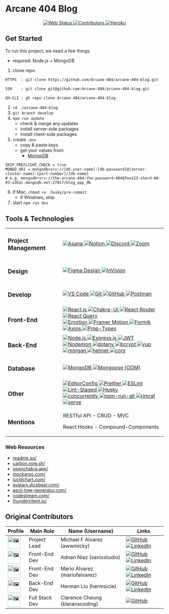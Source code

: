 # Arcane 404 Blog

<div align="center">
	<!-- <a title="" target="_blank" href=""><img alt="" src="" /></a> -->
	<a title="open web app" target="_blank" href="https://the-arcane-404-blog-app.herokuapp.com/">
		<img alt="Web Status" src="https://img.shields.io/website-up-down-sucess-important/https/the-arcane-404-blog-app.herokuapp.com/.svg?style=for-the-badge" />
	</a>
	<a title="see contributors" href="#original-contributors">
		<img alt="Contributors" src="https://img.shields.io/github/contributors/Arcane-404/arcane-404-blog?style=for-the-badge&color=lightgreen" />
	</a>
	<a target="_blank" href="https://www.heroku.com/">
		<img alt="Heroku" src="https://img.shields.io/badge/Heroku-430098?style=for-the-badge&logo=heroku&logoColor=FFF" />
	</a>
</div>

## Get Started

To run this project, we need a few things

- required: Node.js + MongoDB

1. clone repo

```txt
HTTPS  : git clone https://github.com/Arcane-404/arcane-404-blog.git

SSH    : git clone git@github.com:Arcane-404/arcane-404-blog.git

GH-CLI : gh repo clone Arcane-404/arcane-404-blog
```

2. `cd ./arcane-404-blog`
3. `git branch develop`
4. `npm run update`
   - check & merge any updates
   - install server-side packages
   - install client-side packages
5. create `.env`
   - copy & paste keys
   - get your values from:
     - [MongoDB](https://www.mongodb.com/)

```env
SKIP_PREFLIGHT_CHECK = true
MONGO_URI = mongodb+srv://[db-user-name]:[db-password]@[server-cluster-name]:[port-number]/[db-name]
# e.g. mongodb+srv://the-arcane-404:the-password-404@foo123-shard-00-03-a1b2c.mongodb.net:27017/blog_app_db
```

6. if Mac, `chmod +x .husky/pre-commit`
   - if Windows, skip
7. start `npm run dev`

## Tools & Technologies

<table>
   <!-- <tr><td></td></tr> -->
   <!-- <a target="_blank" href=""><img alt="" src="" /></a> -->
   <tbody>
     <tr>
       <td><h3>Project Management</h3></td>
       <td>
         <a target="_blank" href="https://asana.com/">
  				 <img alt="Asana" src="https://img.shields.io/badge/Asana-FC636B?style=for-the-badge&logo=asana&logoColor=FFF" />
    		 </a>
         <a target="_blank" href="https://www.notion.so/">
  				 <img alt="Notion" src="https://img.shields.io/badge/Notion-000000?style=for-the-badge&logo=notion&logoColor=FFF" />
    		 </a>
         <a target="_blank" href="https://discord.com/">
  				 <img alt="Discord" src="https://img.shields.io/badge/Discord-404EED?style=for-the-badge&logo=discord&logoColor=FFF" />
    		 </a>
         <a target="_blank" href="https://zoom.us/">
  				 <img alt="Zoom" src="https://img.shields.io/badge/Zoom-2D8CFF?style=for-the-badge&logo=zoom&logoColor=FFF" />
    		 </a>
       </td>
     </tr>
     <tr>
       <td><h3>Design</h3></td>
       <td>
         <a target="_blank" href="https://figma.com/">
  				 <img alt="Figma Design" src="https://img.shields.io/badge/Figma_Design-F24E1E.svg?style=for-the-badge&logo=figma&logoColor=FFF" />
    		 </a>
          <a target="_blank" href="https://www.invisionapp.com/">
  				 <img alt="InVision" src="https://img.shields.io/badge/InVision-FF3366?style=for-the-badge&logo=invision&logoColor=FFF" />
    		 </a>
       </td>
     </tr>
     <tr>
       <td><h3>Develop</h3></td>
			 <td>
          <a target="_blank" href="https://code.visualstudio.com/">
  				 <img alt="VS Code" src="https://img.shields.io/badge/VS_Code-0078D4?style=for-the-badge&logo=visual-studio-code&logoColor=FFF" />
    		 </a>
          <a target="_blank" href="https://git-scm.com/">
  				 <img alt="Git" src="https://img.shields.io/badge/Git-F05033.svg?style=for-the-badge&logo=git&logoColor=FFF" />
    		 </a>
         <a target="_blank" href="https://github.com/">
  				 <img alt="GitHub" src="https://img.shields.io/badge/GitHub-100000?style=for-the-badge&logo=github&logoColor=FFF" />
    		 </a>
         <a target="_blank" href="https://www.postman.com/">
  				 <img alt="Postman" src="https://img.shields.io/badge/Postman-FF6C37?style=for-the-badge&logo=postman&logoColor=FFF" />
    		 </a>
       </td>
    </tr>
 		<tr>
   		<td><h3>Front-End</h3></td>
 			<td>
        <a target="_blank" href="https://reactjs.org/">
    			<img alt="React.js" src="https://img.shields.io/badge/React.js-20232A?style=for-the-badge&logo=react&logoColor=61DAFB" />
				</a>
        <a target="_blank" href="https://chakra-ui.com/">
    			<img alt="Chakra-UI" src="https://img.shields.io/badge/Chakra--UI-319795?style=for-the-badge&logo=chakra-ui&logoColor=FFF" />
				</a>
        <a target="_blank" href="https://reactrouter.com/">
    			<img alt="React Router" src="https://img.shields.io/badge/React_Router-CA4245?style=for-the-badge&logo=react-router&logoColor=FFF" />
				</a>
        <a target="_blank" href="https://react-query.tanstack.com/">
    			<img alt="React Query" src="https://img.shields.io/badge/React_Query-FF4154?style=for-the-badge&logo=react-query&logoColor=FFF" />
				</a>
 				<br />
        <a target="_blank" href="https://emotion.sh/docs/introduction">
    			<img alt="Emotion" src="https://img.shields.io/badge/Emotion-FF69B4?style=flat-square&logo=emotion&logoColor=FFF" />
				</a>
        <a target="_blank" href="https://www.framer.com/motion/">
    			<img alt="Framer Motion" src="https://img.shields.io/badge/Framer_Motion-000000?style=flat-square&logo=framer&logoColor=0000FF" />
				</a>
        <a target="_blank" href="https://formik.org/">
    			<img alt="Formik" src="https://img.shields.io/badge/Formik-1C64F2?style=flat-square&logo=formik&logoColor=FFF" />
				</a>
        <a target="_blank" href="https://axios-http.com/">
    			<img alt="Axios" src="https://img.shields.io/badge/Axios-671DDF?style=flat-square&logo=axios&logoColor=FFF" />
				</a>
        <a target="_blank" href="https://www.npmjs.com/package/prop-types">
    			<img alt="Prop-Types" src="https://img.shields.io/badge/Prop--Types-231F20?style=flat-square&logo=npm&logoColor=FFF" />
				</a>
 			</td>
 		</tr>
 		<tr>
 			<td><h3>Back-End</h3></td>
 			<td>
        <a target="_blank" href="https://nodejs.org/en/">
  				<img alt="Node.js" src="https://img.shields.io/badge/Node.js-43853d?style=for-the-badge&logo=Node.js&logoColor=FFF" />
				</a>
        <a target="_blank" href="https://expressjs.com/">
  				<img alt="Express.js" src="https://img.shields.io/badge/Express.js-404d59.svg?style=for-the-badge&logo=express&logoColor=FFF" />
				</a>
        <a target="_blank" href="https://jwt.io/">
    			<img alt="JWT" src="https://img.shields.io/badge/JWT-000000?style=for-the-badge&logo=jwt&logoColor=FFF" />
				</a>
 				<br />
        <a target="_blank" href="https://nodemon.io/">
    			<img alt="Nodemon" src="https://img.shields.io/badge/Nodemon-76D04B?style=flat-square&logo=nodemon&logoColor=FFF" />
				</a>
        <a target="_blank" href="https://www.npmjs.com/package/dotenv">
    			<img alt="dotenv" src="https://img.shields.io/badge/dotenv-231F20?style=flat-square&logo=npm&logoColor=FFF" />
				</a>
        <a target="_blank" href="https://www.npmjs.com/package/bcrypt">
    			<img alt="bcrypt" src="https://img.shields.io/badge/bcrypt-231F20?style=flat-square&logo=npm&logoColor=FFF" />
				</a>
        <a target="_blank" href="https://www.npmjs.com/package/yup">
    			<img alt="yup" src="https://img.shields.io/badge/yup-231F20?style=flat-square&logo=npm&logoColor=FFF" />
				</a>
        <a target="_blank" href="https://www.npmjs.com/package/morgan">
    			<img alt="morgan" src="https://img.shields.io/badge/morgan-231F20?style=flat-square&logo=npm&logoColor=FFF" />
				</a>
        <a target="_blank" href="https://www.npmjs.com/package/helmet">
    			<img alt="helmet" src="https://img.shields.io/badge/helmet-231F20?style=flat-square&logo=npm&logoColor=FFF" />
				</a>
        <a target="_blank" href="https://www.npmjs.com/package/cors">
    			<img alt="cors" src="https://img.shields.io/badge/cors-231F20?style=flat-square&logo=npm&logoColor=FFF" />
				</a>
 			</td>
 		</tr>
 		<tr>
 			<td><h3>Database</h3></td>
 			<td>
      	<a target="_blank" href="https://www.mongodb.com/">
 				 	<img alt="MongoDB" src="https://img.shields.io/badge/MongoDB-4EA94B?style=for-the-badge&logo=mongodb&logoColor=FFF" />
     		</a>
      	<a target="_blank" href="https://mongoosejs.com/">
 				 	<img alt="Mongoose (ODM)" src="https://img.shields.io/badge/Mongoose-880000?style=for-the-badge&logo=mongoose&logoColor=FFF" />
     		</a>
 			</td>
 		</tr>
 		<tr>
 			<td><h3>Other</h3></td>
 			<td>
        <a target="_blank" href="https://editorconfig.org/">
					<img alt="EditorConfig" src="https://img.shields.io/badge/EditorConfig-E0EFEF?style=flat-square&logo=editorconfig&logoColor=000" />
				</a>
        <a target="_blank" href="https://prettier.io/">
					<img alt="Prettier" src="https://img.shields.io/badge/Prettier-1A2C34?style=flat-square&logo=prettier&logoColor=F7BA3E" />
				</a>
        <a target="_blank" href="https://eslint.org/">
					<img alt="ESLint" src="https://img.shields.io/badge/ESLint-3A33D1?style=flat-square&logo=eslint&logoColor=FFF" />
				</a>
        <a target="_blank" href="https://www.npmjs.com/package/lint-staged">
					<img alt="Lint-Staged" src="https://img.shields.io/badge/lint--staged-231F20?style=flat-square&logo=npm&logoColor=FFF" />
				</a>
        <a target="_blank" href="https://typicode.github.io/husky/#/">
					<img alt="Husky" src="https://img.shields.io/badge/Husky-607D8B?style=flat-square&logo=husky&logoColor=FFF" />
				</a>
 				<br />
        <a target="_blank" href="https://www.npmjs.com/package/concurrently">
					<img alt="concurrently" src="https://img.shields.io/badge/concurrently-231F20?style=flat-square&logo=npm&logoColor=FFF" />
				</a>
        <a target="_blank" href="https://www.npmjs.com/package/npm-run-all">
					<img alt="npm-run-all" src="https://img.shields.io/badge/npm--run--all-231F20?style=flat-square&logo=npm&logoColor=FFF" />
				</a>
        <a target="_blank" href="https://www.npmjs.com/package/rimraf">
					<img alt="rimraf" src="https://img.shields.io/badge/rimraf-231F20?style=flat-square&logo=npm&logoColor=FFF" />
				</a>
        <a target="_blank" href="https://www.npmjs.com/package/serve">
					<img alt="serve" src="https://img.shields.io/badge/serve-231F20?style=flat-square&logo=npm&logoColor=FFF" />
				</a>
 			</td>
   	</tr>
		<tr>
 			<td><h3>Mentions</h3></td>
 			<td>
				<p>RESTful API - CRUD - MVC</p>
				<p>React Hooks - Compound-Components</p>
			</td>
   	</tr>
   </tbody>
</table>

### Web Resources

- [readme.so/](https://readme.so/)
- [carbon.now.sh/](https://carbon.now.sh/)
- [openchakra.app/](https://openchakra.app/)
- [mockaroo.com/](https://www.mockaroo.com/)
- [lucidchart.com/](https://www.lucidchart.com/pages/)
- [avatars.dicebear.com/](https://avatars.dicebear.com/styles)
- [ascii-tree-generator.com/](https://ascii-tree-generator.com/)
- [codestream.com/](https://www.codestream.com/)
- [thunderclient.io/](https://www.thunderclient.io/)

## Original Contributors

<table>
	<!-- <tr><td></td></tr> -->
	<!-- <a target=""  href=""><img alt="" src="" /></a> -->
	<thead>
		<tr>
			<th align="center">Profile</th>
			<th align="center">Main Role</th>
			<th align="center">Name (Username)</th>
			<th align="center">Links</th>
		</tr>
	</thead>
	<tbody>
		<tr>
			<td>
				<img alt="🖼" width="40" src="https://avatars.githubusercontent.com/u/37319530?v=4" />
			</td>
			<td>Project Lead</td>
			<td>
				<span>Michael F Alvarez</span>
				<span>(awwmicky)</span>
			</td>
			<td>
				<a target="_blank"  href="https://github.com/awwmicky">
					<img alt="GitHub" src="https://img.shields.io/badge/GitHub-100000?style=for-the-badge&logo=github&logoColor=FFF" />
				</a>
				<a target="_blank"  href="https://www.linkedin.com/in/awwmicky/">
					<img alt="LinkedIn" src="https://img.shields.io/badge/LinkedIn-0077B5?style=for-the-badge&logo=linkedin&logoColor=FFF" />
				</a>
			</td>
		</tr>
		<tr>
			<td>
				<img alt="🖼" width="40" src="https://avatars.githubusercontent.com/u/8674990?v=4" />
			</td>
			<td>Front-End Dev</td>
			<td>
				<span>Adnan Niaz</span>
				<span>(sanixstudio)</span>
			</td>
			<td>
				<a target="_blank"  href="https://github.com/sanixstudio">
					<img alt="GitHub" src="https://img.shields.io/badge/GitHub-100000?style=for-the-badge&logo=github&logoColor=FFF" />
				</a>
				<a target="_blank"  href="https://www.linkedin.com/in/sanixstudio/">
					<img alt="LinkedIn" src="https://img.shields.io/badge/LinkedIn-0077B5?style=for-the-badge&logo=linkedin&logoColor=FFF" />
				</a>
			</td>
		</tr>
		<tr>
			<td>
				<img alt="🖼" width="40" src="https://avatars.githubusercontent.com/u/36058286?v=4" />
			</td>
			<td>Front-End Dev</td>
			<td>
				<span>Mario Alvarez</span>
				<span>(mariofalvarez)</span>
			</td>
			<td>
				<a target="_blank"  href="https://github.com/mariofalvarez">
					<img alt="GitHub" src="https://img.shields.io/badge/GitHub-100000?style=for-the-badge&logo=github&logoColor=FFF" />
				</a>
				<a target="_blank"  href="https://www.linkedin.com/in/mariofalvarez/">
					<img alt="LinkedIn" src="https://img.shields.io/badge/LinkedIn-0077B5?style=for-the-badge&logo=linkedin&logoColor=FFF" />
				</a>
			</td>
		</tr>
		<tr>
			<td>
				<img alt="🖼" width="40" src="https://avatars.githubusercontent.com/u/52964062?v=4" />
			</td>
			<td>Back-End Dev</td>
			<td>
				<span>Herman Liu</span>
				<span>(hermsicle)</span>
			</td>
			<td>
				<a target="_blank"  href="https://github.com/hermsicle">
					<img alt="GitHub" src="https://img.shields.io/badge/GitHub-100000?style=for-the-badge&logo=github&logoColor=FFF" />
				</a>
				<a target="_blank"  href="https://www.linkedin.com/in/hermanliu168/">
					<img alt="LinkedIn" src="https://img.shields.io/badge/LinkedIn-0077B5?style=for-the-badge&logo=linkedin&logoColor=FFF" />
				</a>
			</td>
		</tr>
		<tr>
			<td>
				<img alt="🖼" width="40" src="https://avatars.githubusercontent.com/u/13038720?v=4" />
			</td>
			<td>Full Stack Dev</td>
			<td>
				<span>Clarence Cheung</span>
				<span>(kleranscoding)</span>
			</td>
			<td>
				<a target="_blank"  href="https://github.com/kleranscoding">
					<img alt="GitHub" src="https://img.shields.io/badge/GitHub-100000?style=for-the-badge&logo=github&logoColor=FFF" />
				</a>
			</td>
		</tr>
	</tbody>
</table>

<!--  -->

<!-- Top Badges -->

[badge-feedback]: https://img.shields.io/badge/Ask_Me-anything-1abc9c.svg?style=for-the-badge
[badge-welcome]: ___

<!-- Contributors Badge -->

[badge-github]: https://img.shields.io/badge/GitHub-100000?style=for-the-badge&logo=github&logoColor=FFF
[badge-linkedin]: https://img.shields.io/badge/LinkedIn-0077B5?style=for-the-badge&logo=linkedin&logoColor=FFF
